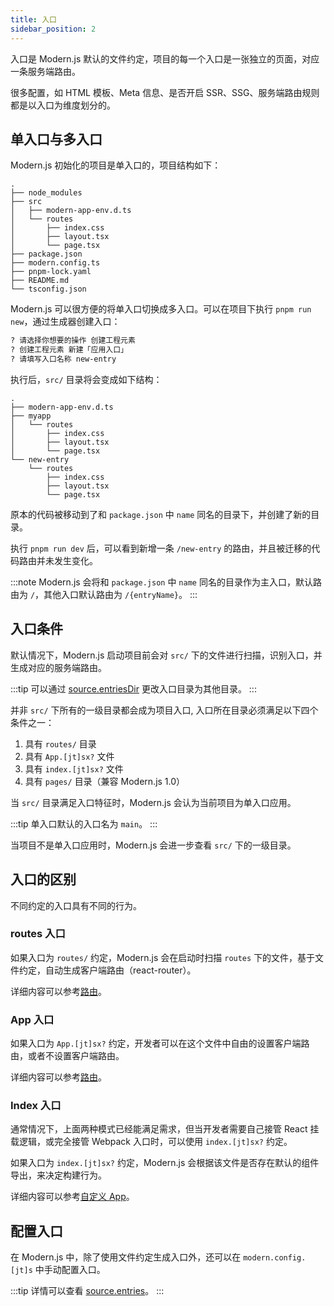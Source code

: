```yaml
---
title: 入口
sidebar_position: 2
---
```


入口是 Modern.js 默认的文件约定，项目的每一个入口是一张独立的页面，对应一条服务端路由。

很多配置，如 HTML 模板、Meta 信息、是否开启 SSR、SSG、服务端路由规则都是以入口为维度划分的。

## 单入口与多入口

Modern.js 初始化的项目是单入口的，项目结构如下：

```
.
├── node_modules
├── src
│   ├── modern-app-env.d.ts
│   └── routes
│       ├── index.css
│       ├── layout.tsx
│       └── page.tsx
├── package.json
├── modern.config.ts
├── pnpm-lock.yaml
├── README.md
└── tsconfig.json
```

Modern.js 可以很方便的将单入口切换成多入口。可以在项目下执行 `pnpm run new`，通过生成器创建入口：

```bash
? 请选择你想要的操作 创建工程元素
? 创建工程元素 新建「应用入口」
? 请填写入口名称 new-entry
```

执行后，`src/` 目录将会变成如下结构：

```
.
├── modern-app-env.d.ts
├── myapp
│   └── routes
│       ├── index.css
│       ├── layout.tsx
│       └── page.tsx
└── new-entry
    └── routes
        ├── index.css
        ├── layout.tsx
        └── page.tsx
```

原本的代码被移动到了和 `package.json` 中 `name` 同名的目录下，并创建了新的目录。

执行 `pnpm run dev` 后，可以看到新增一条 `/new-entry` 的路由，并且被迁移的代码路由并未发生变化。

:::note
Modern.js 会将和 `package.json` 中 `name` 同名的目录作为主入口，默认路由为 `/`，其他入口默认路由为 `/{entryName}`。
:::

## 入口条件

默认情况下，Modern.js 启动项目前会对 `src/` 下的文件进行扫描，识别入口，并生成对应的服务端路由。

:::tip
可以通过 [source.entriesDir](/docs/configure/app/source/entries-dir) 更改入口目录为其他目录。
:::

并非 `src/` 下所有的一级目录都会成为项目入口, 入口所在目录必须满足以下四个条件之一：

1. 具有 `routes/` 目录
2. 具有 `App.[jt]sx?` 文件
3. 具有 `index.[jt]sx?` 文件
2. 具有 `pages/` 目录（兼容 Modern.js 1.0）

当 `src/` 目录满足入口特征时，Modern.js 会认为当前项目为单入口应用。

:::tip
单入口默认的入口名为 `main`。
:::

当项目不是单入口应用时，Modern.js 会进一步查看 `src/` 下的一级目录。

## 入口的区别

不同约定的入口具有不同的行为。

### routes 入口

如果入口为 `routes/` 约定，Modern.js 会在启动时扫描 `routes` 下的文件，基于文件约定，自动生成客户端路由（react-router）。

详细内容可以参考[路由](/docs/guides/basic-features/routes)。

### App 入口

如果入口为 `App.[jt]sx?` 约定，开发者可以在这个文件中自由的设置客户端路由，或者不设置客户端路由。

详细内容可以参考[路由](/docs/guides/basic-features/routes)。

### Index 入口

通常情况下，上面两种模式已经能满足需求，但当开发者需要自己接管 React 挂载逻辑，或完全接管 Webpack 入口时，可以使用 `index.[jt]sx?` 约定。

如果入口为 `index.[jt]sx?` 约定，Modern.js 会根据该文件是否存在默认的组件导出，来决定构建行为。

详细内容可以参考[自定义 App](/docs/guides/advanced-features/custom-app)。

## 配置入口

在 Modern.js 中，除了使用文件约定生成入口外，还可以在 `modern.config.[jt]s` 中手动配置入口。

:::tip
详情可以查看 [source.entries](/docs/configure/app/source/entries)。
:::
